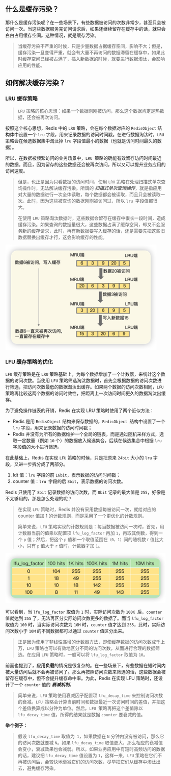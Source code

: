 
## 什么是缓存污染？
那什么是缓存污染呢？在一些场景下，有些数据被访问的次数非常少，甚至只会被访问一次。当这些数据服务完访问请求后，如果还继续留存在缓存中的话，就只会白白占用缓存空间。这种情况，就是缓存污染。

> 当缓存污染不严重的时候，只是少量数据占据缓存空间，影响不大；但是，缓存污染一旦变得严重，就会有大量不再访问的数据滞留在缓存中，如果此时缓存空间已经被占满了，插入新数据的时候，就要进行数据淘汰，会影响应用的性能。


## 如何解决缓存污染？

### LRU 缓存策略

> `LRU` 策略的核心思想：如果一个数据刚刚被访问，那么这个数据肯定是热数据，还会被再次访问。

按照这个核心思想，Redis 中的 `LRU` 策略，会在每个数据对应的 `RedisObject` 结构体中设置一个 `lru` 字段，用来记录数据的访问时间戳。在进行数据淘汰时，`LRU` 策略会在候选数据集中淘汰掉 `lru` 字段值最小的数据（也就是访问时间最久的数据）。

所以，在数据被频繁访问的业务场景中，`LRU `策略的确能有效留存访问时间最近的数据。而且，因为留存的这些数据还会被再次访问，所以又可以提升业务应用的访问速度。

> 但是，也正是因为只看数据的访问时间，使用 `LRU` 策略在处理扫描式单次查询操作时，无法解决缓存污染。所谓的 ***扫描式单次查询操作***，就是指应用对大量的数据进行一次全体读取，每个数据都会被读取，而且只会被读取一次。此时，因为这些被查询的数据刚刚被访问过，所以 `lru `字段值都很大。
>
> 在使用 `LRU` 策略淘汰数据时，这些数据会留存在缓存中很长一段时间，造成缓存污染。如果查询的数据量很大，这些数据占满了缓存空间，却又不会服务新的缓存请求，此时，再有新数据要写入缓存的话，还是需要先把这些旧数据替换出缓存才行，这会影响缓存的性能。

![LRU缓存污染](.pic/2023-03-26-LRU%E7%BC%93%E5%AD%98%E6%B1%A1%E6%9F%93.png)


### LFU 缓存策略的优化
`LFU` 缓存策略是在 `LRU` 策略基础上，为每个数据增加了一个计数器，来统计这个数据的访问次数。当使用 `LFU` 策略筛选淘汰数据时，首先会根据数据的访问次数进行筛选，把访问次数最低的数据淘汰出缓存。如果两个数据的访问次数相同，`LFU `策略再比较这两个数据的访问时效性，把距离上一次访问时间更久的数据淘汰出缓存。

为了避免操作链表的开销，Redis 在实现 LRU 策略时使用了两个近似方法：

+ Redis 是用 `RedisObject` 结构来保存数据的，`RedisObject `结构中设置了一个 `lru` 字段，用来记录数据的访问时间戳；
+ Redis 并没有为所有的数据维护一个全局的链表，而是通过随机采样方式，选取一定数量（例如 `10` 个）的数据放入候选集合，后续在候选集合中根据 `lru` 字段值的大小进行筛选。


在此基础上，Redis 在实现 `LFU` 策略的时候，只是把原来 `24bit` 大小的 `lru` 字段，又进一步拆分成了两部分。
1. ldt 值：`lru` 字段的前 `16bit`，表示数据的访问时间戳；
2. counter 值：`lru `字段的后 `8bit`，表示数据的访问次数。

Redis 只使用了 `8bit` 记录数据的访问次数，而 `8bit` 记录的最大值是 `255`，好像是不太够用的，那是怎么处理的呢？

> 在实现 `LFU` 策略时，Redis 并没有采用数据每被访问一次，就给对应的 counter 值加 1 的计数规则，而是采用了一个更优化的计数规则。
>
> 简单来说，`LFU` 策略实现的计数规则是：每当数据被访问一次时，首先，用计数器当前的值乘以配置项 `lfu_log_factor` 再加 `1`，再取其倒数，得到一个 `p` 值；然后，把这个 `p` 值和一个取值范围在`（0，1）`间的随机数 r 值比大小，只有 `p` 值大于 `r` 值时，计数器才加 `1`。

![LFU策略计数器值的变化表](.pic/2023-03-26-LFU%E7%AD%96%E7%95%A5%E8%AE%A1%E6%95%B0%E5%99%A8%E5%80%BC%E7%9A%84%E5%8F%98%E5%8C%96%E8%A1%A8.png)

可以看到，当 `lfu_log_factor` 取值为 `1` 时，实际访问次数为 `100K `后，`counter` 值就达到 `255` 了，无法再区分实际访问次数更多的数据了。而当 `lfu_log_factor` 取值为 `100` 时，当实际访问次数为 `10M` 时，`counter` 值才达到 `255`，此时，实际访问次数小于 `10M` 的不同数据都可以通过 `counter` 值区分出来。

> 正是因为使用了非线性递增的计数器方法，即使缓存数据的访问次数成千上万，`LFU` 策略也可以有效地区分不同的访问次数，从而进行合理的数据筛选。在应用 `LFU` 策略时，一般可以将 `lfu_log_factor` 取值为 `10`。


前面也提到了，**应用负载**的情况是很复杂的。在一些场景下，有些数据在短时间内被大量访问后就不会再被访问了。那么再按照访问次数来筛选的话，这些数据会被留存在缓存中，但不会提升缓存命中率。为此，Redis 在实现 LFU 策略时，还设计了一个 `counter` 值的 ***衰减机制***。

> 简单来说，`LFU` 策略使用衰减因子配置项 `lfu_decay_time` 来控制访问次数的衰减。`LFU `策略会计算当前时间和数据最近一次访问时间的差值，并把这个差值换算成以分钟为单位。然后，`LFU `策略再把这个差值除以 `lfu_decay_time` 值，所得的结果就是数据 `counter` 要衰减的值。

**举个例子：**
> 假设 `lfu_decay_time` 取值为` 1`，如果数据在 `N` 分钟内没有被访问，那么它的访问次数就要减 `N`。如果 `lfu_decay_time` 取值更大，那么相应的衰减值会变小，衰减效果也会减弱。所以，如果业务应用中有短时高频访问的数据的话，建议把 `lfu_decay_time` 值设置为 `1`，这样一来，`LFU` 策略在它们不再被访问后，会较快地衰减它们的访问次数，尽早把它们从缓存中淘汰出去，避免缓存污染。
